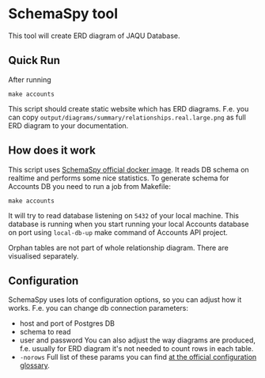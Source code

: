 # SchemaSpy tool
This tool will create ERD diagram of JAQU Database.

## Quick Run
After running
```
make accounts
```
This script should create static website which has ERD diagrams. F.e. you can copy `output/diagrams/summary/relationships.real.large.png` as full ERD diagram to your documentation.

## How does it work
This script uses [SchemaSpy official docker image](https://hub.docker.com/r/schemaspy/schemaspy/). It reads DB schema on realtime and performs some nice statistics. To generate schema for Accounts DB you need to run a job from Makefile:
```
make accounts
```
It will try to read database listening on `5432` of your local machine. This database is running when you start running your local Accounts database on port using `local-db-up` make command of Accounts API project.

Orphan tables are not part of whole relationship diagram. There are visualised separately.

## Configuration
SchemaSpy uses lots of configuration options, so you can adjust how it works. F.e. you can change db connection parameters:
- host and port of Postgres DB
- schema to read
- user and password
You can also adjust the way diagrams are produced, f.e. usually for ERD diagram it's not needed to count rows in each table.
- `-norows`
Full list of these params you can find [at the official configuration glossary](https://schemaspy.readthedocs.io/en/latest/configuration/commandline.html#commandline).
